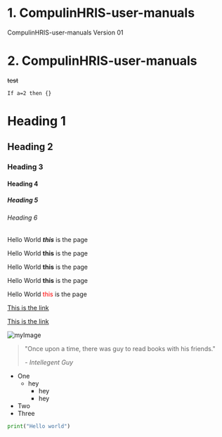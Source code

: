 # 1. CompulinHRIS-user-manuals
CompulinHRIS-user-manuals   Version 01


# 2. CompulinHRIS-user-manuals
~~test~~

`If a=2 then
{}`

# Heading 1
## Heading 2
### Heading 3
#### Heading 4
##### Heading 5
###### Heading 6


Hello World <b>*this*</b> is the page

Hello World **this** is the page

Hello World __this__ is the page

Hello World <b>this</b> is the page

Hello World <span style="color:red">this</span> is the page

[This is the link](https://99x.io)

[This is the link][myreference]

[myreference]: https://compulin.com

[comment]: <> ( this is my comment) 

![myImage](https://www.compulin.com/assets/img/saas-c/logo/logo.png )

> "Once upon a time, there was guy to read books with his friends."
>
> *- Intellegent Guy*

* One
    * hey
        * hey
        * hey
* Two
* Three
  
```python
print("Hello world")

